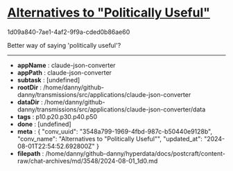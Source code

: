 # [Alternatives to "Politically Useful"](https://claude.ai/chat/3548a799-1969-4fbd-987c-b50440e9128b)

1d09a840-7ae1-4af2-9f9a-cded0b86ae60

Better way of saying 'politically useful'?

---

* **appName** : claude-json-converter
* **appPath** : claude-json-converter
* **subtask** : [undefined]
* **rootDir** : /home/danny/github-danny/transmissions/src/applications/claude-json-converter
* **dataDir** : /home/danny/github-danny/transmissions/src/applications/claude-json-converter/data
* **tags** : p10.p20.p30.p40.p50
* **done** : [undefined]
* **meta** : {
  "conv_uuid": "3548a799-1969-4fbd-987c-b50440e9128b",
  "conv_name": "Alternatives to \"Politically Useful\"",
  "updated_at": "2024-08-01T22:54:52.692800Z"
}
* **filepath** : /home/danny/github-danny/hyperdata/docs/postcraft/content-raw/chat-archives/md/3548/2024-08-01_1d0.md